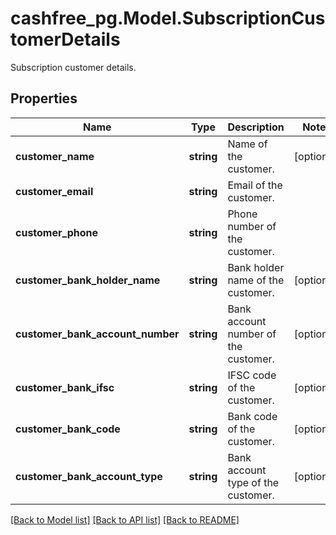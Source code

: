 # cashfree_pg.Model.SubscriptionCustomerDetails
Subscription customer details.

## Properties

Name | Type | Description | Notes
------------ | ------------- | ------------- | -------------
**customer_name** | **string** | Name of the customer. | [optional] 
**customer_email** | **string** | Email of the customer. | 
**customer_phone** | **string** | Phone number of the customer. | 
**customer_bank_holder_name** | **string** | Bank holder name of the customer. | [optional] 
**customer_bank_account_number** | **string** | Bank account number of the customer. | [optional] 
**customer_bank_ifsc** | **string** | IFSC code of the customer. | [optional] 
**customer_bank_code** | **string** | Bank code of the customer. | [optional] 
**customer_bank_account_type** | **string** | Bank account type of the customer. | [optional] 

[[Back to Model list]](../README.md#documentation-for-models) [[Back to API list]](../README.md#documentation-for-api-endpoints) [[Back to README]](../README.md)

